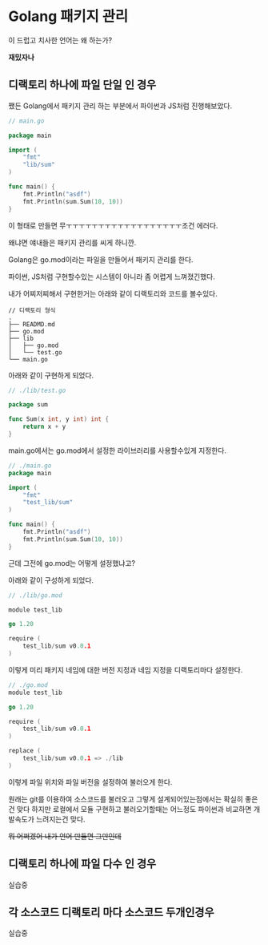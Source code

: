 # Golang 패키지 관리



이 드럽고 치사한 언어는 왜 하는가?

**재밌자나**



## 디랙토리 하나에 파일 단일 인 경우

쨌든 Golang에서 패키지 관리 하는 부분에서 파이썬과 JS처럼 진행해보았다.



```go
// main.go

package main

import (
	"fmt"
	"lib/sum"
)

func main() {
	fmt.Println("asdf")
	fmt.Println(sum.Sum(10, 10))
}

```

이 형태로 만들면 무ㅜㅜㅜㅜㅜㅜㅜㅜㅜㅜㅜㅜㅜㅜㅜㅜㅜㅜ조건 에러다.



왜냐면 얘내들은 패키지 관리를 씨게 하니깐.



Golang은 go.mod이라는 파일을 만들어서 패키지 관리를 한다.

파이썬, JS처럼 구현할수있는 시스템이 아니라 좀 어렵게 느껴졌긴했다.



내가 어찌저찌해서 구현한거는 아래와 같이 디랙토리와 코드를 볼수있다.

```
// 디랙토리 형식
.
├── READMD.md
├── go.mod
├── lib
│   ├── go.mod
│   └── test.go
└── main.go
```



아래와 같이 구현하게 되었다.

```go
// ./lib/test.go

package sum

func Sum(x int, y int) int {
	return x + y
}
```



main.go에서는 go.mod에서 설정한 라이브러리를 사용할수있게 지정한다.

```go
// ./main.go
package main

import (
	"fmt"
	"test_lib/sum"
)

func main() {
	fmt.Println("asdf")
	fmt.Println(sum.Sum(10, 10))
}
```



근데 그전에 go.mod는 어떻게 설정했냐고?

아래와 같이 구성하게 되었다.



```go
// ./lib/go.mod

module test_lib

go 1.20

require (
    test_lib/sum v0.0.1
)
```

이렇게 미리 패키지 네임에 대한 버전 지정과 네임 지정을 디랙토리마다 설정한다.



```go
// ./go.mod
module test_lib

go 1.20

require (
    test_lib/sum v0.0.1
)

replace (
    test_lib/sum v0.0.1 => ./lib
)
```

이렇게 파일 위치와 파일 버전을 설정하여 불러오게 한다.

원래는 git를 이용하여 소스코드를 불러오고 그렇게 설계되어있는점에서는 확실히 좋은건 맞다 
하지만 로컬에서 모듈 구현하고 불러오기할때는 어느정도 파이썬과 비교하면 개발속도가 느려지는건 맞다.



~~뭐 어쩌겠어 내가 언어 만들면 그만인데~~



## 디랙토리 하나에 파일 다수 인 경우

실습중





## 각 소스코드 디랙토리 마다 소스코드 두개인경우

실습중